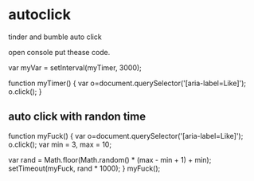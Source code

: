# autoclick
tinder and bumble auto click 

open console put thease code.


var myVar = setInterval(myTimer, 3000);

function myTimer() {
var o=document.querySelector('[aria-label=Like]');
o.click();
}



## auto click with randon time

function myFuck() {
var o=document.querySelector('[aria-label=Like]');
o.click();
  var min = 3,
    max = 10;

  var rand = Math.floor(Math.random() * (max - min + 1) + min); 
  setTimeout(myFuck, rand * 1000);
}
myFuck();

